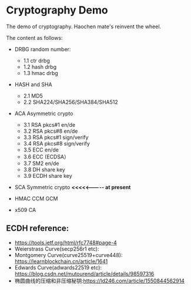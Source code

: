 # Cryptography Demo

The demo of cryptography. Haochen mate's reinvent the wheel. 

The content as follows:

* DRBG random number:
  * 1.1 ctr drbg
  * 1.2 hash drbg
  * 1.3 hmac drbg
  
* HASH and SHA
  * 2.1 MD5
  * 2.2 SHA224/SHA256/SHA384/SHA512
* ACA Asymmetric crypto
  * 3.1 RSA pkcs#1 en/de
  * 3.2 RSA pkcs#8 en/de
  * 3.3 RSA pkcs#1 sign/verify
  * 3.4 RSA pkcs#8 sign/verify
  * 3.5 ECC en/de
  * 3.6 ECC (ECDSA）
  * 3.7 SM2 en/de 
  * 3.8 DH share key
  * 3.9 ECDH share key
* SCA Symmetric crypto   **<<<<<----- at present**
* HMAC CCM GCM
* x509 CA


## ECDH reference:
* https://tools.ietf.org/html/rfc7748#page-4
* Weierstrass Curve(secp256r1 etc): 
* Montgomery Curve(curve25519+curve448): https://learnblockchain.cn/article/1641
* Edwards Curve(adwards22519 etc): https://blog.csdn.net/mutourend/article/details/98597316
* 椭圆曲线的压缩和非压缩秘钥:https://ld246.com/article/1550844562914